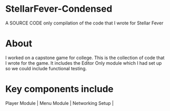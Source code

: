# StellarFever-Condensed
A SOURCE CODE only compilation of the code that I wrote for Stellar Fever

# About
I worked on a capstone game for college.  This is the collection of code that I wrote for the game. 
It includes the Editor Only module which I had set up so we could include functional testing.

# Key components include
Player Module |
Menu Module |
Networking Setup |
